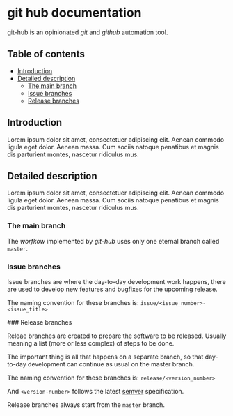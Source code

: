 # git hub documentation

git-hub is an opinionated *git* and *github* automation tool.

## Table of contents

- [Introduction](#introduction)
- [Detailed description](#detailed-description)
  - [The main branch](#the-main-branch)
  - [Issue branches](#issue-branches)
  - [Release branches](#release-branches)

## Introduction

Lorem ipsum dolor sit amet, consectetuer adipiscing elit. Aenean commodo ligula eget dolor. Aenean massa. Cum sociis natoque penatibus et magnis dis parturient montes, nascetur ridiculus mus.

## Detailed description

Lorem ipsum dolor sit amet, consectetuer adipiscing elit. Aenean commodo ligula eget dolor. Aenean massa. Cum sociis natoque penatibus et magnis dis parturient montes, nascetur ridiculus mus.

### The main branch

The *worfkow* implemented by *git-hub* uses only one eternal branch called `master`.

### Issue branches

Issue branches are where the day-to-day development work happens, there are used to develop new features and bugfixes for the upcoming release.

The naming convention for these branches is: `issue/<issue_number>-<issue_title>`

### Release branches

Releae branches are created to prepare the software to be released. Usually meaning a list (more or less complex) of steps to be done.

The important thing is all that happens on a separate branch, so that day-to-day development can continue as usual on the master branch.

The naming convention for these branches is: `release/<version_number>`

And `<version-number>` follows the latest [semver](http://semver.org) specification.

Release branches always start from the `master` branch.